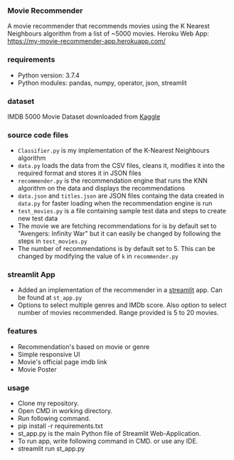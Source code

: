 ### Movie Recommender  
A movie recommender that recommends movies using the K Nearest Neighbours algorithm from a list of ~5000 movies. Heroku Web App: https://my-movie-recommender-app.herokuapp.com/

### requirements
- Python version: 3.7.4
- Python modules: pandas, numpy, operator, json, streamlit

### dataset
IMDB 5000 Movie Dataset downloaded from [Kaggle](https://www.kaggle.com/carolzhangdc/imdb-5000-movie-dataset)

### source code files
- ```Classifier.py``` is my implementation of the K-Nearest Neighbours algorithm
- ```data.py``` loads the data from the CSV files, cleans it, modifies it into the required format and stores it in JSON files
- ```recommender.py``` is the recommendation engine that runs the KNN algorithm on the data and displays the recommendations
- ```data.json``` and ```titles.json``` are JSON files containg the data created in ```data.py``` for faster loading when the recommendation engine is run
- ```test_movies.py``` is a file containing sample test data and steps to create new test data
- The movie we are fetching recommendations for is by default set to "Avengers: Infinity War" but it can easily be changed by following the steps in ```test_movies.py```
- The number of recommendations is by default set to 5. This can be changed by modifying the value of ```k``` in ```recommender.py```

### streamlit App
- Added an implementation of the recommender in a [streamlit](https://docs.streamlit.io/en/latest/index.html) app. Can be found at ```st_app.py```
- Options to select multiple genres and IMDb score. Also option to select number of movies recommended. Range provided is 5 to 20 movies.

### features
- Recommendation's based on movie or genre 
- Simple responsive UI
- Movie's official page imdb link
- Movie Poster


### usage
- Clone my repository.
- Open CMD in working directory.
- Run following command.
- pip install -r requirements.txt
- st_app.py is the main Python file of Streamlit Web-Application.
- To run app, write following command in CMD. or use any IDE.
- streamlit run st_app.py
